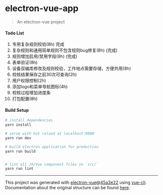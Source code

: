 # electron-vue-app

> An electron-vue project

#### Todo List

1. 专用复杂规则校验(8h) 完成
2. 复杂规则和通用简单规则不包含规则bug修复(8h) (完成)
3. 规则增加启用/禁用字段(8h) (完成)
4. 表单验证(8h)
5. 设备双编库修改及规则校验，工作地点需要存储，方便共用(8h)
6. 校核结果保存之前30次可查询(2h)
7. 用户权限控制(2h)
8. 添加logo和菜单导航图标(4h)
9.  校核过程增加进度条
10. 打包配置(8h)

#### Build Setup

``` bash
# install dependencies
yarn install

# serve with hot reload at localhost:9080
yarn run dev

# build electron application for production
yarn run build


# lint all JS/Vue component files in `src/`
yarn run lint

```

---

This project was generated with [electron-vue](https://github.com/SimulatedGREG/electron-vue)@[45a3e22](https://github.com/SimulatedGREG/electron-vue/tree/45a3e224e7bb8fc71909021ccfdcfec0f461f634) using [vue-cli](https://github.com/vuejs/vue-cli). Documentation about the original structure can be found [here](https://simulatedgreg.gitbooks.io/electron-vue/content/index.html).
